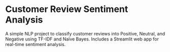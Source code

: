# Customer Review Sentiment Analysis

A simple NLP project to classify customer reviews into Positive, Neutral, and Negative using TF-IDF and Naïve Bayes. Includes a Streamlit web app for real-time sentiment analysis.